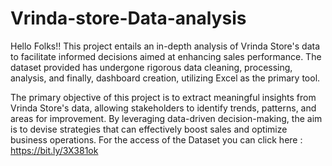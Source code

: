 # Vrinda-store-Data-analysis

Hello Folks!! 
This project entails an in-depth analysis of Vrinda Store's data to facilitate informed decisions aimed at enhancing sales performance. The dataset provided has undergone rigorous data cleaning, processing, analysis, and finally, dashboard creation, utilizing Excel as the primary tool.

The primary objective of this project is to extract meaningful insights from Vrinda Store's data, allowing stakeholders to identify trends, patterns, and areas for improvement. By leveraging data-driven decision-making, the aim is to devise strategies that can effectively boost sales and optimize business operations.
For the access of the Dataset you can click here : https://bit.ly/3X381ok
